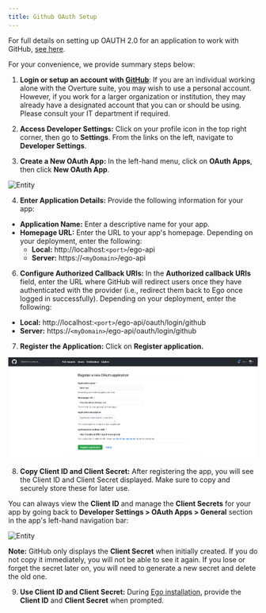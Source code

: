 ```yaml
---
title: Github OAuth Setup
---
```


For full details on setting up OAUTH 2.0 for an application to work with GitHub, <a href="https://docs.github.com/en/developers/apps/building-oauth-apps" target="_blank" rel="noopener noreferrer">see here</a>.

For your convenience, we provide summary steps below:

1. **Login or setup an account with <a href="https://github.com/" target="_blank" rel="noopener noreferrer">GitHub</a>**: If you are an individual working alone with the Overture suite, you may wish to use a personal account. However, if you work for a larger organization or institution, they may already have a designated account that you can or should be using. Please consult your IT department if required.

2. **Access Developer Settings:** Click on your profile icon in the top right corner, then go to **Settings**. From the links on the left, navigate to **Developer Settings**.

3. **Create a New OAuth App:** In the left-hand menu, click on **OAuth Apps**, then click **New OAuth App**.

![Entity](../../assets/github-new-app.png 'GitHub New App')

4. **Enter Application Details:** Provide the following information for your app:

- **Application Name:** Enter a descriptive name for your app.
- **Homepage URL:** Enter the URL to your app's homepage. Depending on your deployment, enter the following:
  - **Local:** http://localhost:`<port>`/ego-api
  - **Server:** https://`<myDomain>`/ego-api

6. **Configure Authorized Callback URIs:** In the **Authorized callback URIs** field, enter the URL where GitHub will redirect users once they have authenticated with the provider (i.e., redirect them back to Ego once logged in successfully). Depending on your deployment, enter the following:

 - **Local:** http://localhost:`<port>`/ego-api/oauth/login/github
  - **Server:** https://`<myDomain>`/ego-api/oauth/login/github

7. **Register the Application:** Click on **Register application.**

![Entity](../../assets/github-register-app.png 'GitHub Register App')

8. **Copy Client ID and Client Secret:** After registering the app, you will see the Client ID and Client Secret displayed. Make sure to copy and securely store these for later use.

You can always view the **Client ID** and manage the **Client Secrets** for your app by going back to **Developer Settings > OAuth Apps > General** section in the app's left-hand navigation bar:

![Entity](../../assets/github-client-details.png 'GitHub Client Details')

<Warning> **Note:** GitHub only displays the **Client Secret** when initially created. If you do not copy it immediately, you will not be able to see it again. If you lose or forget the secret later on, you will need to generate a new secret and delete the old one.</Warning>

9. **Use Client ID and Client Secret:** During <a href="/documentation/ego/installation/installation" target="_blank" rel="noopener noreferrer">Ego installation</a>, provide the **Client ID** and **Client Secret** when prompted.
